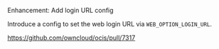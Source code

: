 Enhancement: Add login URL config

Introduce a config to set the web login URL via `WEB_OPTION_LOGIN_URL`.

https://github.com/owncloud/ocis/pull/7317
